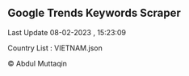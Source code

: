 

## Google Trends Keywords Scraper 
 
Last Update 08-02-2023 , 15:23:09

Country List :
VIETNAM.json



© Abdul Muttaqin 
